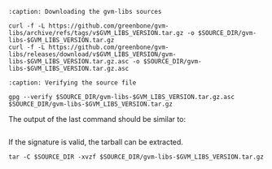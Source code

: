 ```{code-block}
:caption: Downloading the gvm-libs sources

curl -f -L https://github.com/greenbone/gvm-libs/archive/refs/tags/v$GVM_LIBS_VERSION.tar.gz -o $SOURCE_DIR/gvm-libs-$GVM_LIBS_VERSION.tar.gz
curl -f -L https://github.com/greenbone/gvm-libs/releases/download/v$GVM_LIBS_VERSION/gvm-libs-$GVM_LIBS_VERSION.tar.gz.asc -o $SOURCE_DIR/gvm-libs-$GVM_LIBS_VERSION.tar.gz.asc
```

```{code-block}
:caption: Verifying the source file

gpg --verify $SOURCE_DIR/gvm-libs-$GVM_LIBS_VERSION.tar.gz.asc $SOURCE_DIR/gvm-libs-$GVM_LIBS_VERSION.tar.gz
```

The output of the last command should be similar to:

```{include} /22.4/source-build/verify.md
```

If the signature is valid, the tarball can be extracted.

```
tar -C $SOURCE_DIR -xvzf $SOURCE_DIR/gvm-libs-$GVM_LIBS_VERSION.tar.gz
```
